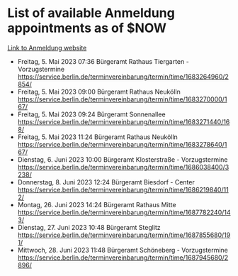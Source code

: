 # List of available Anmeldung appointments as of $NOW
[Link to Anmeldung website](https://service.berlin.de/terminvereinbarung/termin/tag.php?termin=1&anliegen[]=120686&dienstleisterlist=122210,122217,327316,122219,327312,122227,327314,122231,327346,122243,327348,122254,122252,329742,122260,329745,122262,329748,122271,327278,122273,327274,122277,327276,330436,122280,327294,122282,327290,122284,327292,122291,327270,122285,327266,122286,327264,122296,327268,150230,329760,122297,327286,122294,327284,122312,329763,122314,329775,122304,327330,122311,327334,122309,327332,317869,122281,327352,122279,329772,122283,122276,327324,122274,327326,122267,329766,122246,327318,122251,327320,122257,327322,122208,327298,122226,327300&herkunft=http%3A%2F%2Fservice.berlin.de%2Fdienstleistung%2F120686%2F)
- Freitag, 5. Mai 2023 07:36 Bürgeramt Rathaus Tiergarten - Vorzugstermine https://service.berlin.de/terminvereinbarung/termin/time/1683264960/2854/
- Freitag, 5. Mai 2023 09:00 Bürgeramt Rathaus Neukölln https://service.berlin.de/terminvereinbarung/termin/time/1683270000/167/
- Freitag, 5. Mai 2023 09:24 Bürgeramt Sonnenallee https://service.berlin.de/terminvereinbarung/termin/time/1683271440/168/
- Freitag, 5. Mai 2023 11:24 Bürgeramt Rathaus Neukölln https://service.berlin.de/terminvereinbarung/termin/time/1683278640/167/
- Dienstag, 6. Juni 2023 10:00 Bürgeramt Klosterstraße - Vorzugstermine https://service.berlin.de/terminvereinbarung/termin/time/1686038400/3238/
- Donnerstag, 8. Juni 2023 12:24 Bürgeramt Biesdorf - Center https://service.berlin.de/terminvereinbarung/termin/time/1686219840/112/
- Montag, 26. Juni 2023 14:24 Bürgeramt Rathaus Mitte https://service.berlin.de/terminvereinbarung/termin/time/1687782240/143/
- Dienstag, 27. Juni 2023 10:48 Bürgeramt Steglitz https://service.berlin.de/terminvereinbarung/termin/time/1687855680/191/
- Mittwoch, 28. Juni 2023 11:48 Bürgeramt Schöneberg - Vorzugstermine https://service.berlin.de/terminvereinbarung/termin/time/1687945680/2896/
